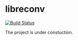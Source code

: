 # libreconv

[![Build Status](https://travis-ci.org/jgoelen/libreconv.svg?branch=master)](https://travis-ci.org/jgoelen/libreconv)

The project is under constuction.
